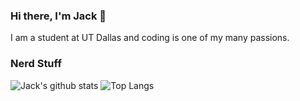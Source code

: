 ### Hi there, I'm Jack 👋
I am a student at UT Dallas and coding is one of my many passions.

### Nerd Stuff
![Jack's github stats](https://github-readme-stats.vercel.app/api?username=JacksonHoggard&count_private=true&show_icons=true&theme=dark)
![Top Langs](https://github-readme-stats.vercel.app/api/top-langs/?username=JacksonHoggard&layout=compact&theme=dark)
